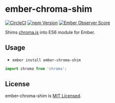 # ember-chroma-shim
[![CircleCI](https://circleci.com/gh/kinesisptyltd/ember-chroma-shim.svg?style=shield)](https://circleci.com/gh/kinesisptyltd/ember-chroma-shim)
[![npm Version][npm-badge]][npm]
[![Ember Observer Score](http://emberobserver.com/badges/ember-chroma-shim.svg)](http://emberobserver.com/addons/ember-chroma-shim)

Shims [chroma.js](https://github.com/gka/chroma.js) into ES6 module for Ember.

## Usage

* `ember install ember-chroma-shim`

```js
import chroma from 'chroma';
```

## License

ember-chroma-shim is [MIT Licensed](https://github.com/kinesisptyltd/ember-chroma-shim/blob/master/LICENSE.md).

[npm]: https://www.npmjs.org/package/ember-chroma-shim
[npm-badge]: https://img.shields.io/npm/v/ember-chroma-shim.svg?style=flat-square

